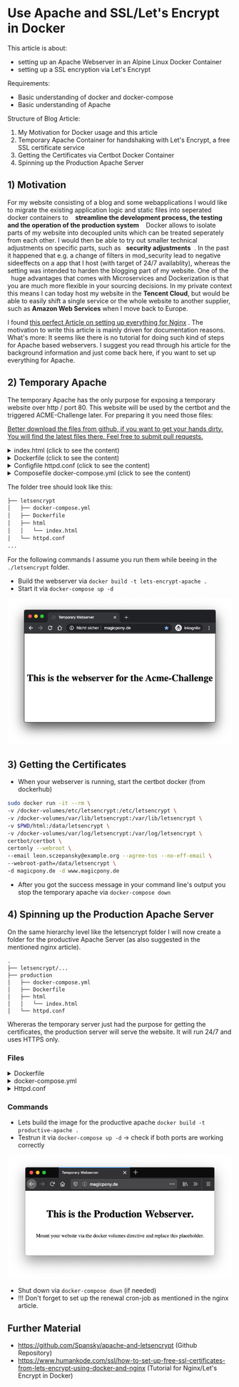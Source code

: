 # Use Apache and SSL/Let's Encrypt in Docker

This article is about:
* setting up an Apache Webserver in an Alpine Linux Docker Container
* setting up a SSL encryption via Let's Encrypt

Requirements:
* Basic understanding of docker and docker-compose
* Basic understanding of Apache

Structure of Blog Article:
1) My Motivation for Docker usage and this article
2) Temporary Apache Container for handshaking with Let's Encrypt, a free SSL certificate service
3) Getting the Certificates via Certbot Docker Container
4) Spinning up the Production Apache Server 

## 1) Motivation
For my website consisting of a blog and some webapplications I would like to migrate the existing application logic and static files into seperated docker containers to &nbsp;&nbsp; **streamline the development process, the testing and the operation of the production system**  &nbsp;&nbsp; Docker allows to isolate parts of my website into decoupled units which can be treated seperately from each other. I would then be able to try out smaller technical adjustments on specific parts, such as &nbsp;&nbsp;**security adjustments**&nbsp; . In the past it happened that e.g. a change of filters in mod_security lead to negative sideeffects on a app that I host (with target of 24/7 availablity), whereas the setting was intended to harden the blogging part of my website. One of the &nbsp;&nbsp;huge advantages that comes with Microservices and Dockerization is that you are much more flexible in your sourcing decisions. In my private context this means I can today host my website in the **Tencent Cloud**, but would be able to easily shift a single service or the whole website to another supplier, such as **Amazon Web Services** when I move back to Europe. 

I found [this perfect Article on setting up everything for Nginx](https://www.humankode.com/ssl/how-to-set-up-free-ssl-certificates-from-lets-encrypt-using-docker-and-nginx) . The motivation to write this article is mainly driven for documentation reasons. What's more: It seems like there is no tutorial for doing such kind of steps for Apache based webservers. I suggest you read through his article for the background information and just come back here, if you want to set up everything for Apache. 

## 2) Temporary Apache

The temporary Apache has the only purpose for exposing a temporary website over http / port 80. This website will be used by the certbot and the triggered ACME-Challenge later. For preparing it you need those files:


[Better download the files from github, if you want to get your hands dirty. You will find the latest files there. Feel free to submit pull requests.](https://github.com/Spansky/apache-and-letsencrypt )

<details><summary>index.html (click to see the content)</summary>

```html
<!DOCTYPE html>
<html lang="en">
<head>
    <meta charset="UTF-8">
    <meta name="viewport" content="width=device-width, initial-scale=1.0">
    <title>Temporary Webserver</title>
    <style>
        body {
            margin: 0;
            width: 100%;
            display: flex;
            flex-direction: column;
            justify-content: center;
            align-content: center;
            height: 100vh;
            align-items: center;
        }
    </style>
</head>
<body>
    <h1>This is the webserver for the Acme-Challenge</h1>
</body>
</html>
```
</details>

<details><summary>Dockerfile (click to see the content)</summary>

```Dockerfile
FROM alpine:latest
LABEL author="Leon Sczepansky"
ENV server_name=localhost
RUN apk add --no-cache apache2
RUN rm -rf /var/www/localhost/cgi-bin/
CMD exec /usr/sbin/httpd -D FOREGROUND -f /etc/apache2/httpd.conf
```
</details>

<details><summary>Configfile httpd.conf (click to see the content)</summary>

```plaintext
ServerRoot /var/www

LoadModule mpm_prefork_module modules/mod_mpm_prefork.so
LoadModule authn_file_module modules/mod_authn_file.so
LoadModule authn_core_module modules/mod_authn_core.so
LoadModule authz_host_module modules/mod_authz_host.so
LoadModule authz_groupfile_module modules/mod_authz_groupfile.so
LoadModule authz_user_module modules/mod_authz_user.so
LoadModule authz_core_module modules/mod_authz_core.so
LoadModule access_compat_module modules/mod_access_compat.so
LoadModule auth_basic_module modules/mod_auth_basic.so
LoadModule reqtimeout_module modules/mod_reqtimeout.so
LoadModule filter_module modules/mod_filter.so
LoadModule mime_module modules/mod_mime.so
LoadModule log_config_module modules/mod_log_config.so
LoadModule env_module modules/mod_env.so
LoadModule headers_module modules/mod_headers.so
LoadModule setenvif_module modules/mod_setenvif.so
LoadModule version_module modules/mod_version.so
LoadModule unixd_module modules/mod_unixd.so
LoadModule status_module modules/mod_status.so
LoadModule autoindex_module modules/mod_autoindex.so
LoadModule dir_module modules/mod_dir.so
LoadModule alias_module modules/mod_alias.so
LoadModule negotiation_module modules/mod_negotiation.so
LoadModule rewrite_module modules/mod_rewrite.so

Listen 80

<IfModule unixd_module>
    User apache
    Group apache
</IfModule>

ServerName ${server_name}
ServerAdmin leon.sczepansky@example.org
ServerTokens Prod
ServerSignature Off

DocumentRoot  "/var/www/localhost/htdocs"

<Directory /.well-known/acme-challenge>
        Allow from all
</Directory>

<Directory "/var/www/localhost/htdocs">
    Options Indexes FollowSymLinks
    AllowOverride None
    Require all granted
</Directory>

ErrorLog                                logs/error.log
LogLevel info
```
</details>

<details><summary>Composefile docker-compose.yml (click to see the content)</summary>

```plaintext
version: '3.7'
services:
  le-apache:
    container_name: 'le-apache'
    image: lets-encrypt-apache:latest
    ports:
      - "80:80"
    volumes:
      - ./httpd.conf:/etc/apache2/httpd.conf
      - ./html:/var/www/localhost/htdocs/
    networks:
      - docker-network
networks:
  docker-network:
    driver: bridge
```
</details>

The folder tree should look like this:
```bash
├── letsencrypt
│   ├── docker-compose.yml
│   ├── Dockerfile
│   ├── html
│   │   └── index.html
│   └── httpd.conf
...
```

For the following commands I assume you run them while beeing in the `./letsencrypt` folder. 

* Build the webserver via `docker build -t lets-encrypt-apache .`
* Start it via `docker-compose up -d` 

![](testserver-apache-port-80acme-challenge.png)

## 3) Getting the Certificates

* When your webserver is running, start the certbot docker (from dockerhub)

```bash
sudo docker run -it --rm \
-v /docker-volumes/etc/letsencrypt:/etc/letsencrypt \
-v /docker-volumes/var/lib/letsencrypt:/var/lib/letsencrypt \
-v $PWD/html:/data/letsencrypt \
-v /docker-volumes/var/log/letsencrypt:/var/log/letsencrypt \
certbot/certbot \
certonly --webroot \
--email leon.sczepansky@example.org --agree-tos --no-eff-email \
--webroot-path=/data/letsencrypt \
-d magicpony.de -d www.magicpony.de
```

* After you got the success message in your command line's output you stop the temporary apache via `docker-compose down`

## 4) Spinning up the Production Apache Server

On the same hierarchy level like the letsencrypt folder I will now create a folder for the productive Apache Server (as also suggested in the mentioned nginx article). 

```
.
├── letsencrypt/...
├── production
│   ├── docker-compose.yml
│   ├── Dockerfile
│   ├── html
│   │   └── index.html
│   └── httpd.conf
```

Whereras the temporary server just had the purpose for getting the certificates, the production server will serve the website. It will run 24/7 and uses HTTPS only. 

### Files
<details><summary>Dockerfile</summary>

```
FROM alpine:latest
LABEL author="Leon Sczepansky"
ENV server_name=localhost
RUN apk add --no-cache apache2-ssl
RUN rm -rf /var/www/localhost/cgi-bin/
CMD exec /usr/sbin/httpd -D FOREGROUND -f /etc/apache2/httpd.conf
```
</details>
<details><summary>docker-compose.yml</summary>

```
version: '3.7'
services:
  productive-apache:
    container_name: 'productive-apache'
    image: productive-apache:latest
    ports:
      - "80:80"
      - "443:443"
    volumes:
      - ./httpd.conf:/etc/apache2/httpd.conf
      - ./html:/var/www/localhost/htdocs/
      - /docker-volumes/etc/letsencrypt/live/magicpony.de/cert.pem:/etc/letsencrypt/live/magicpony.de/cert.pem
      - /docker-volumes/etc/letsencrypt/live/magicpony.de/fullchain.pem:/etc/letsencrypt/live/magicpony.de/fullchain.pem
      - /docker-volumes/etc/letsencrypt/live/magicpony.de/privkey.pem:/etc/letsencrypt/live/magicpony.de/privkey.pem
    networks:
      - docker-network
    environment: 
      - server_name=magicpony.de
networks:
  docker-network:
    driver: bridge
```

</details>

<details><summary>Httpd.conf</summary>

```
ServerRoot /var/www

LoadModule mpm_prefork_module modules/mod_mpm_prefork.so
LoadModule authn_file_module modules/mod_authn_file.so
LoadModule authn_core_module modules/mod_authn_core.so
LoadModule authz_host_module modules/mod_authz_host.so
LoadModule authz_groupfile_module modules/mod_authz_groupfile.so
LoadModule authz_user_module modules/mod_authz_user.so
LoadModule authz_core_module modules/mod_authz_core.so
LoadModule access_compat_module modules/mod_access_compat.so
LoadModule auth_basic_module modules/mod_auth_basic.so
LoadModule reqtimeout_module modules/mod_reqtimeout.so
LoadModule filter_module modules/mod_filter.so
LoadModule mime_module modules/mod_mime.so
LoadModule log_config_module modules/mod_log_config.so
LoadModule env_module modules/mod_env.so
LoadModule headers_module modules/mod_headers.so
LoadModule setenvif_module modules/mod_setenvif.so
LoadModule version_module modules/mod_version.so
LoadModule unixd_module modules/mod_unixd.so
LoadModule status_module modules/mod_status.so
LoadModule autoindex_module modules/mod_autoindex.so
LoadModule dir_module modules/mod_dir.so
LoadModule alias_module modules/mod_alias.so
LoadModule negotiation_module modules/mod_negotiation.so
LoadModule rewrite_module modules/mod_rewrite.so
LoadModule logio_module modules/mod_logio.so

Listen 80

<IfModule unixd_module>
    User apache
    Group apache
</IfModule>

ServerName ${server_name}
ServerAdmin leon.sczepansky@example.org
ServerTokens Prod
ServerSignature Off

DocumentRoot  "/var/www/localhost/htdocs"

IncludeOptional                         /etc/apache2/conf.d/*.conf

AddDefaultCharset UTF-8
EnableSendfile on

FileETag None
TraceEnable off
Header edit Set-Cookie ^(.*)$ $1;HttpOnly;Secure
Header always append X-Frame-Options SAMEORIGIN
Header set X-XSS-Protection "1; mode=block"
RewriteEngine On
RewriteCond %{THE_REQUEST} !HTTP/1.1$
RewriteRule .* - [F]
Timeout 60

<IfModule dir_module>
    DirectoryIndex index.html
</IfModule>
<Files ".ht*">
    Require all denied
</Files>

<IfModule log_config_module>
    LogFormat "%h %l %u %t \"%r\" %>s %b \"%{Referer}i\" \"%{User-Agent}i\"" combined
    LogFormat "%h %l %u %t \"%r\" %>s %b" common

    <IfModule logio_module>
      LogFormat "%h %l %u %t \"%r\" %>s %b \"%{Referer}i\" \"%{User-Agent}i\" %I %O" combinedio
    </IfModule>
    CustomLog "logs/access_log" combined
</IfModule>

ErrorLog                                logs/error.log
LogLevel info

<VirtualHost *:80>
    DocumentRoot                        "/var/www/localhost/htdocs"
    ServerName                          ${server_name}
    ServerAlias                         www.${server_name}

    Alias "/.well-known/acme-challenge" "/data/letsencrypt"

    <Directory "/data/letsencrypt">
        Options Indexes FollowSymLinks MultiViews
        Require all granted
    </Directory>

    <Directory />
        AllowOverride none
        Options -Indexes -Includes
        Require all granted
        <LimitExcept GET POST HEAD>
            deny from all
        </LimitExcept>
    </Directory>

    <Directory "/var/www/localhost/htdocs">
        AllowOverride None
        Options -Indexes -Includes
        Require all granted
    </Directory>

    <Location /status >
        SetHandler server-status
    </Location>

    <Location / >
        Redirect / https://${server_name}/
    </Location>
</VirtualHost>

<IfModule mod_ssl.c>
    <VirtualHost *:443>
        DocumentRoot                        "/var/www/localhost/htdocs"
        ServerName                          ${server_name}
        ServerAlias                         www.${server_name}

        <Directory />
            AllowOverride none
            Options -Indexes -Includes
            Require all granted
            <LimitExcept GET POST HEAD>
                deny from all
            </LimitExcept>
        </Directory>

        <Directory "/var/www/localhost/htdocs">
            AllowOverride None
            Options -Indexes -Includes
            Require all granted
        </Directory>

        <Location /status >
            SetHandler server-status
        </Location>
    
        ErrorLog                                logs/error.log
        LogLevel info
        CustomLog "logs/access_log" combined

        SSLEngine On
        SSLProtocol                         all -SSLv2 -SSLv3
        SSLCipherSuite                      ECDHE-ECDSA-CHACHA20-POLY1305:ECDHE-RSA-CHACHA20-POLY1305:ECDHE-ECDSA-AES128-GCM-SHA256:ECDHE-RSA-AES128-GCM-SHA256:ECDHE-ECDSA-AES256-GCM-SHA384:ECDHE-RSA-AES256-GCM-SHA384:DHE-RSA-AES128-GCM-SHA256:DHE-RSA-AES256-GCM-SHA384:ECDHE-ECDSA-AES128-SHA256:ECDHE-RSA-AES128-SHA256:ECDHE-ECDSA-AES128-SHA:ECDHE-RSA-AES256-SHA384:ECDHE-RSA-AES128-SHA:ECDHE-ECDSA-AES256-SHA384:ECDHE-ECDSA-AES256-SHA:ECDHE-RSA-AES256-SHA:DHE-RSA-AES128-SHA256:DHE-RSA-AES128-SHA:DHE-RSA-AES256-SHA256:DHE-RSA-AES256-SHA:ECDHE-ECDSA-DES-CBC3-SHA:ECDHE-RSA-DES-CBC3-SHA:EDH-RSA-DES-CBC3-SHA:AES128-GCM-SHA256:AES256-GCM-SHA384:AES128-SHA256:AES256-SHA256:AES128-SHA:AES256-SHA:DES-CBC3-SHA:!DSS
        SSLHonorCipherOrder                 on
        SSLOptions                          +StrictRequire
        SSLCertificateFile                  /etc/letsencrypt/live/${server_name}/cert.pem
        SSLCertificateKeyFile               /etc/letsencrypt/live/${server_name}/privkey.pem
        SSLCertificateChainFile             /etc/letsencrypt/live/${server_name}/fullchain.pem
    </VirtualHost>
</IfModule>
```

</details>

### Commands

* Lets build the image for the productive apache `docker build -t productive-apache .`
* Testrun it via `docker-compose up -d` -> check if both ports are working correctly

![](production-server-port-80-https.png)

* Shut down via `docker-compose down` (if needed)
* !!! Don't forget to set up the renewal cron-job as mentioned in the nginx article. 

## Further Material
* https://github.com/Spansky/apache-and-letsencrypt (Github Repository)
* https://www.humankode.com/ssl/how-to-set-up-free-ssl-certificates-from-lets-encrypt-using-docker-and-nginx (Tutorial for Nginx/Let's Encrypt in Docker)